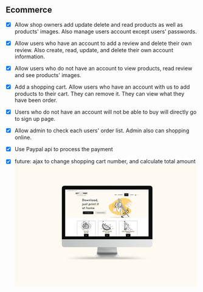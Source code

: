 ## Ecommerce

- [X] Allow shop owners add update delete and read products as well as products' images. Also manage users account except users' passwords.
- [X] Allow users who have an account to add a review and delete their own review. Also create, read, update, and delete their own account information.
- [X] Allow users who do not have an account to view products, read review and see products' images.
- [X] Add a shopping cart. Allow users who have an account with us to add products to their cart. They can remove it. They can view what they have been order.
- [X] Users who do not have an account will not be able to buy will directly go to sign up page.
- [X] Allow admin to check each users' order list. Admin also can shopping online.
- [X] Use Paypal api to process the payment 

- [X] future: ajax to change shopping cart number, and calculate total amount
  <img src="images/v1.jpg" />